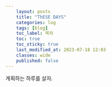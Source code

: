```yaml
---
    layout: posts
    title: "ThESE DAYS"
    categories: log
    tags: [blog]
    toc_label: 목차
    toc: true
    toc_sticky: true
    last_modified_at: 2023-07-18 12:03
    classes: wide
    published: false
---
```


<b1>
 계획하는 하루를 살자.
</b1>